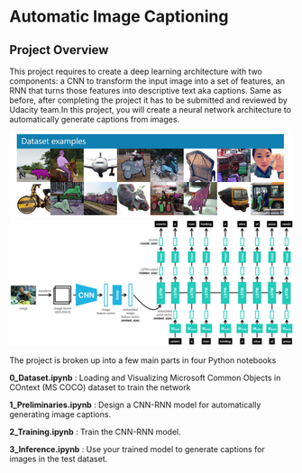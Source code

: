 [//]: # (Image References)
[image1]: ./images/coco-examples.jpg "COCO"
[image2]: ./images/encoder-decoder.png "Encoder-Decoder"

# Automatic Image Captioning 

## Project Overview

This project requires to create a deep learning architecture with two components: a CNN to transform the input image into a set of features, an RNN that turns those features into descriptive text aka captions. Same as before, after completing the project it has to be submitted and reviewed by Udacity team.In this project, you will create a neural network architecture to automatically generate captions from images.

![image1]
![image2]

The project is broken up into a few main parts in four Python notebooks

__0_Dataset.ipynb__ : Loading and Visualizing Microsoft Common Objects in COntext (MS COCO) dataset to train the network

__1_Preliminaries.ipynb__ : Design a CNN-RNN model for automatically generating image captions.

__2_Training.ipynb__ : Train the CNN-RNN model.

__3_Inference.ipynb__ : Use your trained model to generate captions for images in the test dataset.
